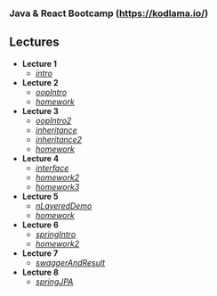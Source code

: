 ### Java & React Bootcamp (https://kodlama.io/)
## Lectures
 - **Lecture 1**
	 - [*intro*](https://github.com/karcan/javaBootcamp/tree/master/lecture1-intro/src/intro)
 - **Lecture 2**
	 - [*oopIntro*](https://github.com/karcan/javaBootcamp/tree/master/lecture2-oopIntro/src/oopIntro)
	 - [*homework*](https://github.com/karcan/javaBootcamp/tree/master/lecture2.2-homework/src/homework)
 - **Lecture 3**
	 - [*oopIntro2*](https://github.com/karcan/javaBootcamp/tree/master/lecture3.1-oopIntro2/src/oopIntro2)
	 - [*inheritance*](https://github.com/karcan/javaBootcamp/tree/master/lecture3.2-inheritance/src/inheritance)
	 - [*inheritance2*](https://github.com/karcan/javaBootcamp/tree/master/lecture3.3-inheritance2/src/inheritance2)
	 - [*homework*](https://github.com/karcan/javaBootcamp/tree/master/lecture3.4-homework/src/homework)
 - **Lecture 4**
	 - [*interface*](https://github.com/karcan/javaBootcamp/tree/master/lecture4.1-interface/src/interfaces)
	 - [*homework2*](https://github.com/karcan/javaBootcamp/tree/master/lecture4.2-homework2/src)
	 - [*homework3*](https://github.com/karcan/javaBootcamp/tree/master/lecture4.3-homework3/src/homework3)
 - **Lecture 5**
 	 - [*nLayeredDemo*](https://github.com/karcan/javaBootcamp/tree/master/lecture5-nLayeredDemo/src/nLayeredDemo)
 	 - [*homework*](https://github.com/karcan/javaBootcamp/tree/master/lecture5.2-homework/src/homework)
 - **Lecture 6**
 	 - [*springIntro*](https://github.com/karcan/javaBootcamp/tree/master/lecture6.1-springIntro/src/main/java/kodlamaio/northwind)
 	 - [*homework2*](https://github.com/karcan/javaBootcamp/tree/master/lecture6.2-homework2)
 - **Lecture 7**
 	 - [*swaggerAndResult*](https://github.com/karcan/javaBootcamp/tree/master/lecture7.1-swaggerAndResult/src/main/java/kodlamaio/northwind)
 - **Lecture 8**
 	 - [*springJPA*](https://github.com/karcan/javaBootcamp/tree/master/lecture8.1-springJPA/src/main/java/kodlamaio/northwind)
